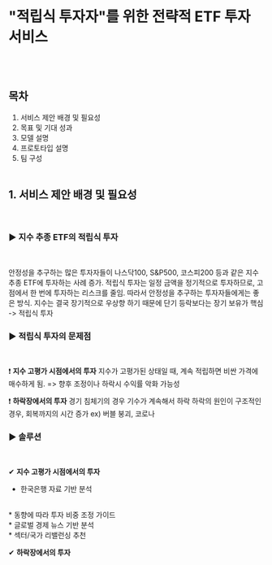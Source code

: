 # "적립식 투자자"를 위한 전략적 ETF 투자 서비스
<br/><br/>

## 목차
1. 서비스 제안 배경 및 필요성
2. 목표 및 기대 성과
3. 모델 설명
4. 프로토타입 설명
5. 팀 구성
<br/><br/>

## 1. 서비스 제안 배경 및 필요성
<br/>

### ▶ 지수 추종 ETF의 적립식 투자
<br/>

안정성을 추구하는 많은 투자자들이 나스닥100, S&P500, 코스피200 등과 같은 지수 추종 ETF에 투자하는 사례 증가.
적립식 투자는 일정 금액을 정기적으로 투자하므로, 고점에서 한 번에 투자하는 리스크를 줄임.
따라서 안정성을 추구하는 투자자들에게는 좋은 방식.
지수는 결국 장기적으로 우상향 하기 때문에 단기 등락보다는 장기 보유가 핵심 -> 적립식 투자
<br/>

### ▶ 적립식 투자의 문제점
<br/>

❗ **지수 고평가 시점에서의 투자**
지수가 고평가된 상태일 때, 계속 적립하면 비싼 가격에 매수하게 됨. => 향후 조정이나 하락시 수익률 악화 가능성
<br/>

❗ **하락장에서의 투자**
경기 침체기의 경우 기수가 계속해서 하락
하락의 원인이 구조적인 경우, 회복까지의 시간 증가 ex) 버블 붕괴, 코로나
<br/>

### ▶ 솔루션
<br/>

✔ **지수 고평가 시점에서의 투자**
<br/>

* 한국은행 자료 기반 분석
<br/>
* 동향에 따라 투자 비중 조정 가이드
<br/>
* 글로벌 경제 뉴스 기반 분석
<br/>
* 섹터/국가 리밸런싱 추천
<br/>

✔ **하락장에서의 투자**
<br/>

















